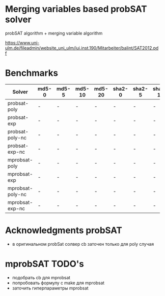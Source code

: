 # Merging variables based probSAT solver
probSAT algorithm + merging variable algorithm

https://www.uni-ulm.de/fileadmin/website_uni_ulm/iui.inst.190/Mitarbeiter/balint/SAT2012.pdf

# Benchmarks

Solver           | md5-0 | md5-5 | md5-10 | md5-20 | sha2-0 | sha2-5 | sha2-10 | sha2-20 |
---------------- | - | - | - | - | - | - | - | - |
probsat-poly     | - | - | - | - | - | - | - | - |
probsat-exp      | - | - | - | - | - | - | - | - |
probsat-poly-nc  | - | - | - | - | - | - | - | - |
probsat-exp-nc   | - | - | - | - | - | - | - | - |
mprobsat-poly    | - | - | - | - | - | - | - | - |
mprobsat-exp     | - | - | - | - | - | - | - | - |
mprobsat-poly-nc | - | - | - | - | - | - | - | - |
mprobsat-exp-nc  | - | - | - | - | - | - | - | - |

# Acknowledgments probSAT

- в оригинальном probSat солвер cb заточен только для poly случая

# mprobSAT TODO's
- подобрать cb для mprobsat
- попробовать формулу с make для mprobsat
- заточить гиперпараметры mprobsat
